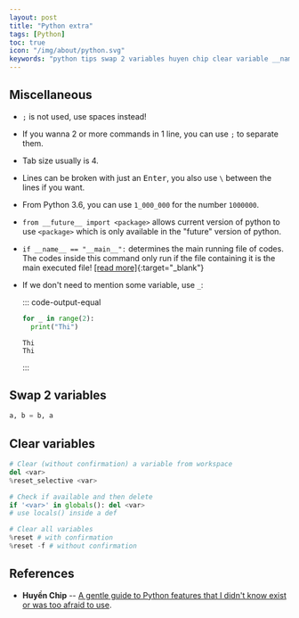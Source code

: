 ```yaml
---
layout: post
title: "Python extra"
tags: [Python]
toc: true
icon: "/img/about/python.svg"
keywords: "python tips swap 2 variables huyen chip clear variable __name__ __main__ __future__ reset del delete variable system reset confirmation elif else if inside lambda function"
---
```


## Miscellaneous

- `;` is not used, use spaces instead!
- If you wanna 2 or more commands in 1 line, you can use `;` to separate them.
- Tab size usually is 4.
- Lines can be broken with just an <kbd>Enter</kbd>, you also use `\` between the lines if you want.
- From Python 3.6, you can use `1_000_000` for the number `1000000`.
- `from __future__ import <package>` allows current version of python to use `<package>` which is only available in the "future" version of python.
- `if __name__ == "__main__":` determines the main running file of codes. The codes inside this command only run if the file containing it is the main executed file! [\[read more\]](https://stackoverflow.com/questions/419163/what-does-if-name-main-do){:target="_blank"}
- If we don't need to mention some variable, use `_`:

  ::: code-output-equal
  ~~~ python
  for _ in range(2):
    print("Thi")
  ~~~

  ~~~
  Thi
  Thi
  ~~~
  :::

## Swap 2 variables

~~~ python
a, b = b, a
~~~

## Clear variables

~~~ python
# Clear (without confirmation) a variable from workspace
del <var>
%reset_selective <var>
~~~

~~~ python
# Check if available and then delete
if '<var>' in globals(): del <var>
# use locals() inside a def
~~~

~~~ python
# Clear all variables
%reset # with confirmation
%reset -f # without confirmation
~~~

## References

- **Huyền Chip** -- [A gentle guide to Python features that I didn't know exist or was too afraid to use](https://github.com/chiphuyen/python-is-cool/blob/master/cool-python-tips.ipynb).